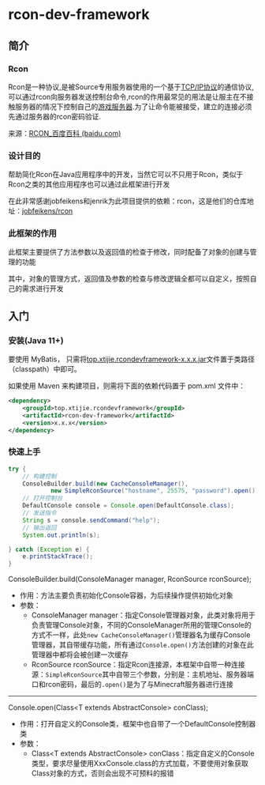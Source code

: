 # rcon-dev-framework

## 简介

### Rcon

Rcon是一种协议,是被Source专用服务器使用的一个基于[TCP/IP协议](https://baike.baidu.com/item/TCP%2FIP协议/212915?fromModule=lemma_inlink)的通信协议,可以通过rcon向服务器发送控制台命令,rcon的作用最常见的用法是让服主在不接触服务器的情况下控制自己的[游戏服务器](https://baike.baidu.com/item/游戏服务器/4920614?fromModule=lemma_inlink).为了让命令能被接受，建立的连接必须先通过服务器的rcon密码验证.

来源：[RCON_百度百科 (baidu.com)](https://baike.baidu.com/item/RCON/23218655)

### 设计目的

帮助简化Rcon在Java应用程序中的开发，当然它可以不只用于Rcon，类似于Rcon之类的其他应用程序也可以通过此框架进行开发

在此非常感谢jobfeikens和jenrik为此项目提供的依赖：rcon，这是他们的仓库地址：[jobfeikens/rcon](https://github.com/jobfeikens/rcon)

### 此框架的作用

此框架主要提供了方法参数以及返回值的检查于修改，同时配备了对象的创建与管理的功能

其中，对象的管理方式，返回值及参数的检查与修改逻辑全都可以自定义，按照自己的需求进行开发



## 入门

### 安装(Java 11+)

要使用 MyBatis， 只需将[top.xtijie.rcondevframework-x.x.x.jar]()文件置于类路径（classpath）中即可。

如果使用 Maven 来构建项目，则需将下面的依赖代码置于 pom.xml 文件中：

```xml
<dependency>
    <groupId>top.xtijie.rcondevframework</groupId>
    <artifactId>rcon-dev-framework</artifactId>
    <version>x.x.x</version>
</dependency>
```

### 快速上手

```java
try {
    // 构建控制
    ConsoleBuilder.build(new CacheConsoleManager(),
            new SimpleRconSource("hostname", 25575, "password").open());
    // 打开控制台
    DefaultConsole console = Console.open(DefaultConsole.class);
    // 发送指令
    String s = console.sendCommand("help");
    // 输出返回
    System.out.println(s);

} catch (Exception e) {
    e.printStackTrace();
}
```

ConsoleBuilder.build(ConsoleManager manager, RconSource rconSource);

- 作用：方法主要负责初始化Console容器，为后续操作提供初始化对象
- 参数：
  - ConsoleManager manager：指定Console管理器对象，此类对象将用于负责管理Console对象，不同的ConsoleManager所用的管理Console的方式不一样，此处`new CacheConsoleManager()`管理器名为缓存Console管理器，其自带缓存功能，所有通过`Console.open()`方法创建的对象在此管理器中都将会被创建一次缓存
  - RconSource rconSource：指定Rcon连接源，本框架中自带一种连接源：`SimpleRconSource`其中自带三个参数，分别是：主机地址、服务器端口和rcon密码，最后的`.open()`是为了与Minecraft服务器进行连接

------

Console.open(Class\<T extends AbstractConsole\> conClass);

- 作用：打开自定义的Console类，框架中也自带了一个DefaultConsole控制器类
- 参数：
  - Class\<T extends AbstractConsole\> conClass：指定自定义的Console类型，要求尽量使用XxxConsole.class的方式加载，不要使用对象获取Class对象的方式，否则会出现不可预料的报错
